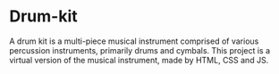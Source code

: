 # Drum-kit

A drum kit is a multi-piece musical instrument comprised of various percussion instruments, primarily drums and cymbals. This project is a virtual version of the musical instrument, made by HTML, CSS and JS.
